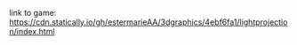 link to game: https://cdn.statically.io/gh/estermarieAA/3dgraphics/4ebf6fa1/lightprojection/index.html 
